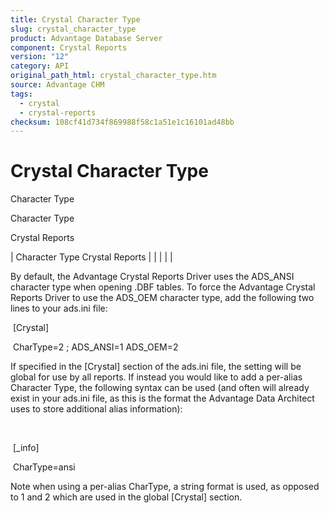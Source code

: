 ```yaml
---
title: Crystal Character Type
slug: crystal_character_type
product: Advantage Database Server
component: Crystal Reports
version: "12"
category: API
original_path_html: crystal_character_type.htm
source: Advantage CHM
tags:
  - crystal
  - crystal-reports
checksum: 108cf41d734f869988f58c1a51e1c16101ad48bb
---
```


# Crystal Character Type

Character Type

Character Type

Crystal Reports

| Character Type  Crystal Reports |  |  |  |  |

By default, the Advantage Crystal Reports Driver uses the ADS\_ANSI character type when opening .DBF tables. To force the Advantage Crystal Reports Driver to use the ADS\_OEM character type, add the following two lines to your ads.ini file:

 [Crystal]

 CharType=2 ; ADS\_ANSI=1 ADS\_OEM=2

If specified in the [Crystal] section of the ads.ini file, the setting will be global for use by all reports. If instead you would like to add a per-alias Character Type, the following syntax can be used (and often will already exist in your ads.ini file, as this is the format the Advantage Data Architect uses to store additional alias information):

 

 [<YourAliasName>\_info]

 CharType=ansi

Note when using a per-alias CharType, a string format is used, as opposed to 1 and 2 which are used in the global [Crystal] section.
